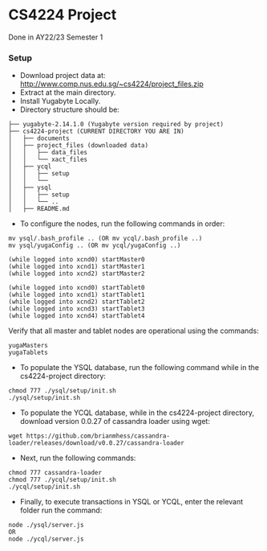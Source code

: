 # CS4224 Project 
Done in AY22/23 Semester 1

### Setup
* Download project data at: http://www.comp.nus.edu.sg/~cs4224/project_files.zip
* Extract at the main directory.
* Install Yugabyte Locally.
* Directory structure should be:
```
├── yugabyte-2.14.1.0 (Yugabyte version required by project)
├── cs4224-project (CURRENT DIRECTORY YOU ARE IN)
│   ├── documents
│   ├── project_files (downloaded data)
│   │   ├── data_files
│   │   └── xact_files
│   ├── ycql
│   │   ├── setup
│   │   └── 
│   ├── ysql
│   │   ├── setup
│   │   └── ..
│   ├── README.md
```
* To configure the nodes, run the following commands in order:
```
mv ysql/.bash_profile .. (OR mv ycql/.bash_profile ..)
mv ysql/yugaConfig .. (OR mv ycql/yugaConfig ..)

(while logged into xcnd0) startMaster0
(while logged into xcnd1) startMaster1
(while logged into xcnd2) startMaster2

(while logged into xcnd0) startTablet0
(while logged into xcnd1) startTablet1
(while logged into xcnd2) startTablet2
(while logged into xcnd3) startTablet3
(while logged into xcnd4) startTablet4
```
Verify that all master and tablet nodes are operational using the commands:
```
yugaMasters
yugaTablets
```
* To populate the YSQL database, run the following command while in the cs4224-project directory:
```
chmod 777 ./ysql/setup/init.sh
./ysql/setup/init.sh
```
* To populate the YCQL database, while in the cs4224-project directory, download version 0.0.27 of cassandra loader using wget:
```
wget https://github.com/brianmhess/cassandra-loader/releases/download/v0.0.27/cassandra-loader
```
* Next, run the following commands:
```
chmod 777 cassandra-loader
chmod 777 ./ycql/setup/init.sh
./ycql/setup/init.sh
```
* Finally, to execute transactions in YSQL or YCQL, enter the relevant folder run the command:
```
node ./ysql/server.js 
OR
node ./ycql/server.js
